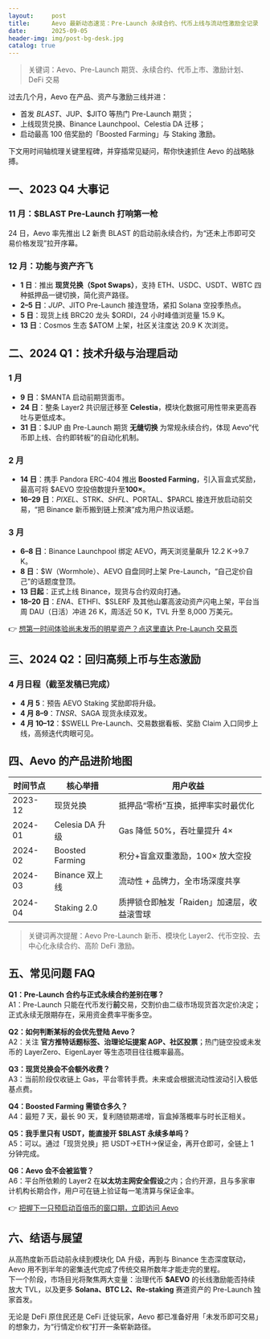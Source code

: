 ```yaml
---
layout:     post
title:      Aevo 最新动态速览：Pre-Launch 永续合约、代币上线与流动性激励全记录
date:       2025-09-05
header-img: img/post-bg-desk.jpg
catalog: true
---
```


> 关键词：Aevo、Pre-Launch 期货、永续合约、代币上市、激励计划、DeFi 交易

过去几个月，Aevo 在产品、资产与激励三线并进：  
- 首发 $BLAST、$JUP、$JITO 等热门 Pre-Launch 期货；  
- 上线现货兑换、Binance Launchpool、Celestia DA 迁移；  
- 启动最高 100 倍奖励的「Boosted Farming」与 Staking 激励。  

下文用时间轴梳理关键里程碑，并穿插常见疑问，帮你快速抓住 Aevo 的战略脉搏。

## 一、2023 Q4 大事记

### 11 月：$BLAST Pre-Launch 打响第一枪  
24 日，Aevo 率先推出 L2 新贵 BLAST 的启动前永续合约，为“还未上市即可交易价格发现”拉开序幕。  

### 12 月：功能与资产齐飞  
- **1 日**：推出 **现货兑换（Spot Swaps）**，支持 ETH、USDC、USDT、WBTC 四种抵押品一键切换，简化资产路径。  
- **2–5 日**：$JUP、$JITO Pre-Launch 接连登场，紧扣 Solana 空投季热点。  
- **5 日**：现货上线 BRC20 龙头 $ORDI，24 小时峰值浏览量 15.9 K。  
- **13 日**：Cosmos 生态 $ATOM 上架，社区关注度达 20.9 K 次浏览。  

## 二、2024 Q1：技术升级与治理启动

### 1 月  
- **9 日**：$MANTA 启动前期货面市。  
- **24 日**：整条 Layer2 共识层迁移至 **Celestia**，模块化数据可用性带来更高吞吐与更低成本。  
- **31 日**：$JUP 由 Pre-Launch 期货 **无缝切换** 为常规永续合约，体现 Aevo“代币即上线、合约即转板”的自动化机制。  

### 2 月  
- **14 日**：携手 Pandora ERC-404 推出 **Boosted Farming**，引入盲盒式奖励，最高可将 $AEVO 空投倍数提升至**100×**。  
- **16–29 日**：$PIXEL、$STRK、$SHFL、$PORTAL、$PARCL 接连开放启动前交易，“把 Binance 新币搬到链上预演”成为用户热议话题。  

### 3 月  
- **6–8 日**：Binance Launchpool 绑定 AEVO，两天浏览量飙升 12.2 K→9.7 K。  
- **8 日**：$W（Wormhole）、AEVO 自盘同时上架 Pre-Launch，“自己定价自己”的话题度登顶。  
- **13 日起**：正式上线 Binance，现货与合约双向打通。  
- **18–20 日**：$ENA、$ETHFI、$SLERF 及其他山寨高波动资产闪电上架，平台当周 DAU（日活）冲进 26 K，周活近 50 K，TVL 升至 8,000 万美元。  

👉 [想第一时间体验尚未发币的明星资产？点这里直达 Pre-Launch 交易页](https://okxdog.com/)

## 三、2024 Q2：回归高频上币与生态激励

### 4 月日程（截至发稿已完成）
- **4 月 5**：预告 AEVO Staking 奖励即将升级。  
- **4 月 8–9**：$TNSR、$SAGA 现货永续双发。  
- **4 月 10–12**：$SWELL Pre-Launch、交易数据看板、奖励 Claim 入口同步上线，高频迭代肉眼可见。  

## 四、Aevo 的产品进阶地图

| 时间节点 | 核心举措 | 用户收益 |
| --- | --- | --- |
| 2023-12 | 现货兑换 | 抵押品“零桥”互换，抵押率实时最优化 |
| 2024-01 | Celesia DA 升级 | Gas 降低 50%，吞吐量提升 4× |
| 2024-02 | Boosted Farming | 积分+盲盒双重激励，100× 放大空投 |
| 2024-03 | Binance 双上线 | 流动性 + 品牌力，全市场深度共享 |
| 2024-04 | Staking 2.0 | 质押锁仓即触发「Raiden」加速层，收益滚雪球 |

> 关键词再次提醒：Aevo Pre-Launch 新币、模块化 Layer2、代币空投、去中心化永续合约、高阶 DeFi 激励。

## 五、常见问题 FAQ

**Q1：Pre-Launch 合约与正式永续合约差别在哪？**  
A1：Pre-Launch 只能在代币发行**前**交易，交割价由二级市场现货首次定价决定；正式永续无限期存在，采用资金费率平衡多空。

**Q2：如何判断某标的会优先登陆 Aevo？**  
A2：关注 **官方推特话题标签、治理论坛提案 AGP、社区投票**；热门链空投或未发币的 LayerZero、EigenLayer 等生态项目往往概率最高。

**Q3：现货兑换会不会额外收费？**  
A3：当前阶段仅收链上 Gas，平台零转手费。未来或会根据流动性波动引入极低基点费。

**Q4：Boosted Farming 需锁仓多久？**  
A4：最短 7 天，最长 90 天，复利随锁期递增，盲盒掉落概率与时长正相关。

**Q5：我手里只有 USDT，能直接开 $BLAST 永续多单吗？**  
A5：可以。通过「现货兑换」把 USDT→ETH→保证金，再开仓即可，全链上 1 分钟完成。

**Q6：Aevo 会不会被监管？**  
A6：平台所依赖的 Layer2 在**以太坊主网安全假设**之内；合约开源，且与多家审计机构长期合作，用户可在链上验证每一笔清算与保证金率。

👉 [把握下一只预启动百倍币的窗口期，立即访问 Aevo](https://okxdog.com/)

## 六、结语与展望

从高热度新币启动前永续到模块化 DA 升级，再到与 Binance 生态深度联动，Aevo 用不到半年的密集迭代完成了传统交易所数年才能走完的里程。  
下一个阶段，市场目光将聚焦两大变量：治理代币 **$AEVO** 的长线激励能否持续放大 TVL，以及更多 **Solana、BTC L2、Re-staking** 赛道资产的 Pre-Launch 独家首发。  

无论是 DeFi 原住民还是 CeFi 迁徙玩家，Aevo 都已准备好用「未发币即可交易」的想象力，为“行情定价权”打开一条崭新路径。